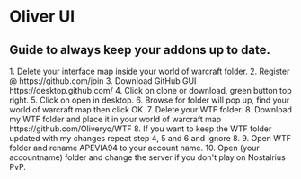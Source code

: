 # Oliver UI
<h2> Guide to always keep your addons up to date. </h2>
1. Delete your interface map inside your world of warcraft folder.
2. Register @ https://github.com/join
3. Download GitHub GUI https://desktop.github.com/
4. Click on clone or download, green button top right.
5. Click on open in desktop.
6. Browse for folder will pop up, find your world of warcraft map then click OK.
7. Delete your WTF folder.
8. Download my WTF folder and place it in your world of warcraft map https://github.com/Oliveryo/WTF
8. If you want to keep the WTF folder updated with my changes repeat step 4, 5 and 6 and ignore 8.
9. Open WTF folder and rename APEVIA94 to your account name.
10. Open (your accountname) folder and change the server if you don't play on Nostalrius PvP.

